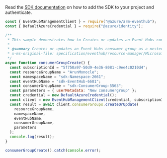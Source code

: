 Read the [SDK documentation](https://github.com/Azure/azure-sdk-for-js/blob/%40azure%2Farm-eventhub_5.0.1/sdk/eventhub/arm-eventhub/README.md) on how to add the SDK to your project and authenticate.

```javascript
const { EventHubManagementClient } = require("@azure/arm-eventhub");
const { DefaultAzureCredential } = require("@azure/identity");

/**
 * This sample demonstrates how to Creates or updates an Event Hubs consumer group as a nested resource within a Namespace.
 *
 * @summary Creates or updates an Event Hubs consumer group as a nested resource within a Namespace.
 * x-ms-original-file: specification/eventhub/resource-manager/Microsoft.EventHub/stable/2021-11-01/examples/ConsumerGroup/EHConsumerGroupCreate.json
 */
async function consumerGroupCreate() {
  const subscriptionId = "5f750a97-50d9-4e36-8081-c9ee4c0210d4";
  const resourceGroupName = "ArunMonocle";
  const namespaceName = "sdk-Namespace-2661";
  const eventHubName = "sdk-EventHub-6681";
  const consumerGroupName = "sdk-ConsumerGroup-5563";
  const parameters = { userMetadata: "New consumergroup" };
  const credential = new DefaultAzureCredential();
  const client = new EventHubManagementClient(credential, subscriptionId);
  const result = await client.consumerGroups.createOrUpdate(
    resourceGroupName,
    namespaceName,
    eventHubName,
    consumerGroupName,
    parameters
  );
  console.log(result);
}

consumerGroupCreate().catch(console.error);
```
